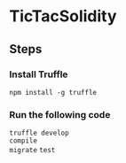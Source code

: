 # TicTacSolidity
## Steps

### Install Truffle 
<code>npm install -g truffle</code>
### Run the following code
<code>truffle develop</code>  
<code>compile</code>  
<code>migrate</code>
<code>test</code>
